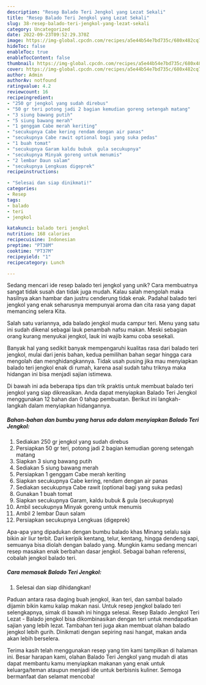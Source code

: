 ```yaml
---
description: "Resep Balado Teri Jengkol yang Lezat Sekali"
title: "Resep Balado Teri Jengkol yang Lezat Sekali"
slug: 38-resep-balado-teri-jengkol-yang-lezat-sekali
category: Uncategorized
date: 2022-09-23T09:52:29.370Z
image: https://img-global.cpcdn.com/recipes/a5e44b54e7bd735c/680x482cq70/balado-teri-jengkol-foto-resep-utama.jpg
hideToc: false
enableToc: true
enableTocContent: false
thumbnail: https://img-global.cpcdn.com/recipes/a5e44b54e7bd735c/680x482cq70/balado-teri-jengkol-foto-resep-utama.jpg
cover: https://img-global.cpcdn.com/recipes/a5e44b54e7bd735c/680x482cq70/balado-teri-jengkol-foto-resep-utama.jpg
author: Admin
authorAv: notfound
ratingvalue: 4.2
reviewcount: 16
recipeingredient:
- "250 gr jengkol yang sudah direbus"
- "50 gr teri potong jadi 2 bagian kemudian goreng setengah matang"
- "3 siung bawang putih"
- "5 siung bawang merah"
- "1 genggam Cabe merah keriting"
- "secukupnya Cabe kering rendam dengan air panas"
- "secukupnya Cabe rawit optional bagi yang suka pedas"
- "1 buah tomat"
- "secukupnya Garam kaldu bubuk  gula secukupnya"
- "secukupnya Minyak goreng untuk menumis"
- "2 lembar Daun salam"
- "secukupnya Lengkuas digeprek"
recipeinstructions:

- "Selesai dan siap dinikmati!"
categories:
- Resep
tags:
- balado
- teri
- jengkol

katakunci: balado teri jengkol 
nutrition: 168 calories
recipecuisine: Indonesian
preptime: "PT38M"
cooktime: "PT37M"
recipeyield: "1"
recipecategory: Lunch

---
```





Sedang mencari ide resep balado teri jengkol yang unik? Cara membuatnya sangat tidak susah dan tidak juga mudah. Kalau salah mengolah maka hasilnya akan hambar dan justru cenderung tidak enak. Padahal balado teri jengkol yang enak seharusnya mempunyai aroma dan cita rasa yang dapat memancing selera Kita.





Salah satu variannya, ada balado jengkol muda campur teri. Menu yang satu ini sudah dikenal sebagai lauk penambah nafsu makan. Meski sebagian orang kurang menyukai jengkol, lauk ini wajib kamu coba sesekali.

Banyak hal yang sedikit banyak mempengaruhi kualitas rasa dari balado teri jengkol, mulai dari jenis bahan, kedua pemilihan bahan segar hingga cara mengolah dan menghidangkannya. Tidak usah pusing jika mau menyiapkan balado teri jengkol enak di rumah, karena asal sudah tahu triknya maka hidangan ini bisa menjadi sajian istimewa.






Di bawah ini ada beberapa tips dan trik praktis untuk membuat balado teri jengkol yang siap dikreasikan. Anda dapat menyiapkan Balado Teri Jengkol menggunakan 12 bahan dan 0 tahap pembuatan. Berikut ini langkah-langkah dalam menyiapkan hidangannya.

<!--inarticleads1-->

##### Bahan-bahan dan bumbu yang harus ada dalam menyiapkan Balado Teri Jengkol:

1. Sediakan 250 gr jengkol yang sudah direbus
1. Persiapkan 50 gr teri, potong jadi 2 bagian kemudian goreng setengah matang
1. Siapkan 3 siung bawang putih
1. Sediakan 5 siung bawang merah
1. Persiapkan 1 genggam Cabe merah keriting
1. Siapkan secukupnya Cabe kering, rendam dengan air panas
1. Sediakan secukupnya Cabe rawit (optional bagi yang suka pedas)
1. Gunakan 1 buah tomat
1. Siapkan secukupnya Garam, kaldu bubuk &amp; gula (secukupnya)
1. Ambil secukupnya Minyak goreng untuk menumis
1. Ambil 2 lembar Daun salam
1. Persiapkan secukupnya Lengkuas (digeprek)


Apa-apa yang dipadukan dengan bumbu balado khas Minang selalu saja bikin air liur terbit. Dari keripik kentang, telur, kentang, hingga dendeng sapi, semuanya bisa diolah dengan balado yang. Mungkin kamu sedang mencari resep masakan enak berbahan dasar jengkol. Sebagai bahan referensi, cobalah jengkol balado teri. 

<!--inarticleads2-->

##### Cara memasak Balado Teri Jengkol:


1. Selesai dan siap dihidangkan!

Paduan antara rasa daging buah jengkol, ikan teri, dan sambal balado dijamin bikin kamu kalap makan nasi. Untuk resep jengkol balado teri selengkapnya, simak di bawah ini hingga selesai. Resep Balado Jengkol Teri Lezat - Balado jengkol bisa dikombinasikan dengan teri untuk mendapatkan sajian yang lebih lezat. Tambahan teri juga akan membuat olahan balado jengkol lebih gurih. Dinikmati dengan sepiring nasi hangat, makan anda akan lebih berselera. 

Terima kasih telah menggunakan resep yang tim kami tampilkan di halaman ini. Besar harapan kami, olahan Balado Teri Jengkol yang mudah di atas dapat membantu kamu menyiapkan makanan yang enak untuk keluarga/teman ataupun menjadi ide untuk berbisnis kuliner. Semoga bermanfaat dan selamat mencoba!
